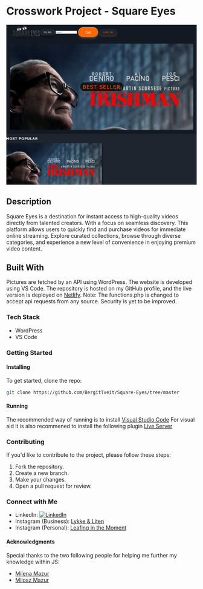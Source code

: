 # Crosswork Project - Square Eyes

![Project Image](assets/png/Square_Eyes_SS.png)

## Description

Square Eyes is a destination for instant access to high-quality videos directly from talented creators. With a focus on seamless discovery. This platform allows users to quickly find and purchase videos for immediate online streaming. Explore curated collections, browse through diverse categories, and experience a new level of convenience in enjoying premium video content.

## Built With

Pictures are fetched by an API using WordPress. The website is developed using VS Code. The repository is hosted on my GitHub profile, and the live version is deployed on [Netlify](https://square-eyes-blt.netlify.app/).
Note: The functions.php is changed to accept api requests from any source. Security is yet to be improved.

### Tech Stack

- WordPress
- VS Code

### Getting Started

#### Installing

To get started, clone the repo:

```bash
git clone https://github.com/BergitTveit/Square-Eyes/tree/master
```

#### Running

The recommended way of running is to install [Visual Studio Code](https://code.visualstudio.com/)
For visual aid it is also recommened to install the following plugin [Live Server](https://github.com/ritwickdey/vscode-live-server-plus-plus)

### Contributing

If you'd like to contribute to the project, please follow these steps:

1. Fork the repository.
2. Create a new branch.
3. Make your changes.
4. Open a pull request for review.

### Connect with Me

- LinkedIn: [![LinkedIn](https://img.shields.io/badge/LinkedIn-Bergit%20Tveit-blue?style=flat&logo=linkedin)](https://www.linkedin.com/in/bergit-tveit-672588152)
- Instagram (Business): [Lykke & Liten](https://www.instagram.com/lykkeogliten/)
- Instagram (Personal): [Leafing in the Moment](https://www.instagram.com/leafinginthemoment/)

#### Acknowledgments

Special thanks to the two following people for helping me further my knowledge within JS:

- [Milena Mazur](https://www.linkedin.com/in/milena-mazur-b73a58299/)
- [Milosz Mazur](https://www.linkedin.com/in/mazurmilosz/)

